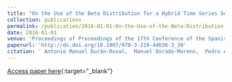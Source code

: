 ```yaml
---
title: "On the Use of the Beta Distribution for a Hybrid Time Series Segmentation Algorithm"
collection: publications
permalink: /publication/2016-01-01-On-the-Use-of-the-Beta-Distribution-for-a-Hybrid-Time-Series-Segmentation-Algorithm
date: 2016-01-01
venue: 'Proceedings of Proceedings of the 17th Conference of the Spanish Association for Artificial Intelligence (CAEPIA 2016)'
paperurl: 'http://dx.doi.org/10.1007/978-3-319-44636-3_39'
citation: ' Antonio Manuel Durán-Rosal,  Manuel Dorado-Moreno,  Pedro Antonio Gutiérrez,  César Hervás-Martínez, &quot;On the Use of the Beta Distribution for a Hybrid Time Series Segmentation Algorithm.&quot; Proceedings of Proceedings of the 17th Conference of the Spanish Association for Artificial Intelligence (CAEPIA 2016), Vol.9868, 2016, Salamanca (Spain), pp.418-427.'
---
```

[Access paper here](http://dx.doi.org/10.1007/978-3-319-44636-3_39){:target="_blank"}
